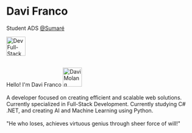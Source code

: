 <div>
    <h1>Davi Franco</h1> 
</div>

<p>Student ADS <a href="https://www.sumare.edu.br/">@Sumaré</a></p>

  <img align="start" height="50" alt="Dev Full-Stack" src="https://github.com/DabiLiam/DabiLiam/assets/130109019/55f0fde0-4d8f-44c9-ab0e-7228281677f5"> 
  
<div>
  <!-- <a href="https:" target="_blank"><img style="width: 98px;" src="https://img.shields.io/badge/@dabiliam-5b1092?style=for-the-badge&logo=instagram&logoColor=white&amp target="_blank"></a>
   <a href="https://www.linkedin.com/in/davi-franco-b834532b7/" target="_blank"><img style="width: 100px;" src="https://img.shields.io/badge/Davi%20Franco-5b1092?style=for-the-badge&logo=linkedin&logoColor=white&amp target="_blank"></a>
   <a href="mailto:08davidev@gmail.com" target="_blank"><img style="width: 180px;" src="https://img.shields.io/badge/08davidev@gmail.com-5b1092?style=for-the-badge&logo=gmail&logoColor=white&amp target="_blank"></a>
--!>
</div>


 <div>
     <div style="display: inline_block">
        <br>
        <p>
        Hello! I'm Davi Franco <img align="" height="50" alt="Davi Molang" src="https://github.com/DabiLiam/DabiLiam/assets/130109019/c17b6eb2-f298-4b80-b11e-7e57aea636ae"> 
        <br> 
        <br>
        A developer focused on creating efficient and scalable web solutions. Currently specialized in Full-Stack Development. Currently studying C# .NET, and creating AI and Machine Learning using Python.
        <br>
        <br>
        "He who loses, achieves virtuous genius through sheer force of will!"
        </p>
     </div>

